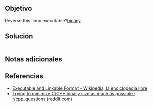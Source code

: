 ## Objetivo
Reverse this linux executable?[binary](https://artifacts.picoctf.net/c_titan/22/out)
## Solución
```

```
## Notas adicionales

## Referencias
+ [Executable and Linkable Format - Wikipedia, la enciclopedia libre](https://es.wikipedia.org/wiki/Executable_and_Linkable_Format)
+ [Trying to minimize C/C++ binary size as much as possible : r/cpp_questions (reddit.com)](https://www.reddit.com/r/cpp_questions/comments/ljrzvg/trying_to_minimize_cc_binary_size_as_much_as/?rdt=53477)